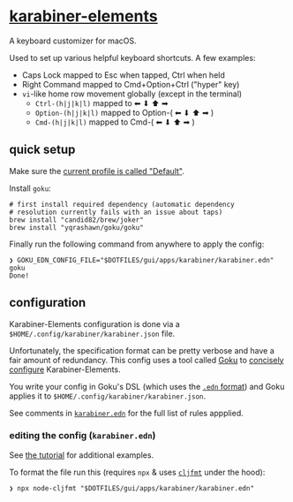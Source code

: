 # [karabiner-elements](https://karabiner-elements.pqrs.org/)

A keyboard customizer for macOS.

Used to set up various helpful keyboard shortcuts. A few examples:

- Caps Lock mapped to Esc when tapped, Ctrl when held
- Right Command mapped to Cmd+Option+Ctrl ("hyper" key)
- `vi`-like home row movement globally (except in the terminal)
  - `Ctrl-(h|j|k|l)` mapped to ⬅ ⬇ ⬆ ➡
  - `Option-(h|j|k|l)` mapped to Option-( ⬅ ⬇ ⬆ ➡ )
  - `Cmd-(h|j|k|l)` mapped to Cmd-( ⬅ ⬇ ⬆ ➡ )

## quick setup

Make sure the [current profile is called "Default"](https://github.com/yqrashawn/GokuRakuJoudo#usage).

<!-- TODO: automate away need to update profile name? -->

Install `goku`:

<!-- TODO: install via `nix` (need to update `goku` version in derivation) -->

```shell
# first install required dependency (automatic dependency
# resolution currently fails with an issue about taps)
brew install "candid82/brew/joker"
brew install "yqrashawn/goku/goku"
```

Finally run the following command from anywhere to apply the config:

```console
❯ GOKU_EDN_CONFIG_FILE="$DOTFILES/gui/apps/karabiner/karabiner.edn" goku
Done!
```

## configuration

Karabiner-Elements configuration is done via a `$HOME/.config/karabiner/karabiner.json` file.

Unfortunately, the specification format can be pretty verbose and have a fair amount of redundancy. This config uses a tool called [Goku](https://github.com/yqrashawn/GokuRakuJoudo) to [concisely configure](https://github.com/yqrashawn/GokuRakuJoudo#why-use-goku) Karabiner-Elements.

You write your config in Goku's DSL (which uses the [`.edn` format](https://github.com/edn-format/edn)) and Goku applies it to `$HOME/.config/karabiner/karabiner.json`.

See comments in [`karabiner.edn`](./karabiner.edn) for the full list of rules appplied.

### editing the config (`karabiner.edn`)

See [the tutorial](https://github.com/yqrashawn/GokuRakuJoudo/blob/main/tutorial.md) for additional examples.

To format the file run this (requires `npx` & uses [`cljfmt`](https://github.com/weavejester/cljfmt) under the hood):

```console
❯ npx node-cljfmt "$DOTFILES/gui/apps/karabiner/karabiner.edn"
```

